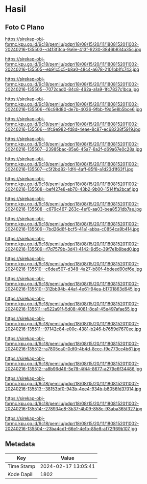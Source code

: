 # Hasil

## Foto C Plano

https://sirekap-obj-formc.kpu.go.id/9c18/pemilu/pdpr/18/08/15/20/11/1808152011002-20240216-135503--d413f3ca-9a6e-413f-9230-3846b834a35c.jpg

https://sirekap-obj-formc.kpu.go.id/9c18/pemilu/pdpr/18/08/15/20/11/1808152011002-20240216-135505--eb91c5c5-b8a0-48c4-a678-2101bb1fc743.jpg

https://sirekap-obj-formc.kpu.go.id/9c18/pemilu/pdpr/18/08/15/20/11/1808152011002-20240216-135505--7072cad0-84c8-462a-a1a9-1fc7837c1bca.jpg

https://sirekap-obj-formc.kpu.go.id/9c18/pemilu/pdpr/18/08/15/20/11/1808152011002-20240216-135506--f6c98d80-de7b-4036-9fbb-f9d5e8b5bce6.jpg

https://sirekap-obj-formc.kpu.go.id/9c18/pemilu/pdpr/18/08/15/20/11/1808152011002-20240216-135506--4fc9e982-fd8d-4eae-8c87-ec68238f5919.jpg

https://sirekap-obj-formc.kpu.go.id/9c18/pemilu/pdpr/18/08/15/20/11/1808152011002-20240216-135507--23985bac-85a6-45a7-8a2f-d69a67e0c28a.jpg

https://sirekap-obj-formc.kpu.go.id/9c18/pemilu/pdpr/18/08/15/20/11/1808152011002-20240216-135507--c5f2bd82-1df4-4aff-85f8-a1d23d1f63f1.jpg

https://sirekap-obj-formc.kpu.go.id/9c18/pemilu/pdpr/18/08/15/20/11/1808152011002-20240216-135508--bef427e8-eb70-43b2-9b00-1514ffa2bcaf.jpg

https://sirekap-obj-formc.kpu.go.id/9c18/pemilu/pdpr/18/08/15/20/11/1808152011002-20240216-135508--c679c467-263c-4ef0-aa03-bea8531db7ae.jpg

https://sirekap-obj-formc.kpu.go.id/9c18/pemilu/pdpr/18/08/15/20/11/1808152011002-20240216-135509--7bd26d6f-bcf5-41a1-abba-c0854ca9b414.jpg

https://sirekap-obj-formc.kpu.go.id/9c18/pemilu/pdpr/18/08/15/20/11/1808152011002-20240216-135509--f7d7579b-3d41-4142-9d5c-39f7e1b9bed0.jpg

https://sirekap-obj-formc.kpu.go.id/9c18/pemilu/pdpr/18/08/15/20/11/1808152011002-20240216-135510--c6dee507-d348-4a27-b80f-4bdeed90df6e.jpg

https://sirekap-obj-formc.kpu.go.id/9c18/pemilu/pdpr/18/08/15/20/11/1808152011002-20240216-135510--312bb94b-44af-4e61-94ea-b1701863d645.jpg

https://sirekap-obj-formc.kpu.go.id/9c18/pemilu/pdpr/18/08/15/20/11/1808152011002-20240216-135511--e522a91f-5d08-4081-8ca1-45e497afae55.jpg

https://sirekap-obj-formc.kpu.go.id/9c18/pemilu/pdpr/18/08/15/20/11/1808152011002-20240216-135511--97142c84-e00c-4381-b246-b7659d7670ec.jpg

https://sirekap-obj-formc.kpu.go.id/9c18/pemilu/pdpr/18/08/15/20/11/1808152011002-20240216-135512--a7805ca0-0df0-4b4d-8ccc-f9e773cc4b61.jpg

https://sirekap-obj-formc.kpu.go.id/9c18/pemilu/pdpr/18/08/15/20/11/1808152011002-20240216-135512--a8b96d46-5e78-4f44-8677-a279e6f34486.jpg

https://sirekap-obj-formc.kpu.go.id/9c18/pemilu/pdpr/18/08/15/20/11/1808152011002-20240216-135513--38153bf0-943b-4ee4-934b-b8056fd37014.jpg

https://sirekap-obj-formc.kpu.go.id/9c18/pemilu/pdpr/18/08/15/20/11/1808152011002-20240216-135514--278934e8-3b37-4b09-858c-93aba365f327.jpg

https://sirekap-obj-formc.kpu.go.id/9c18/pemilu/pdpr/18/08/15/20/11/1808152011002-20240216-135504--23ba4cd1-66e1-4e1b-85e8-af72ff69b107.jpg


## Metadata

| Key        | Value               |
| ---------- | ------------------- |
| Time Stamp | 2024-02-17 13:05:41 |
| Kode Dapil | 1802                |



